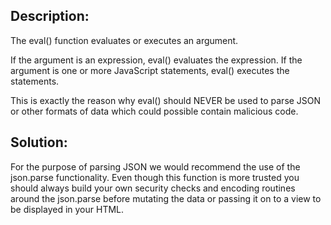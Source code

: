 ## Description:

The eval() function evaluates or executes an argument.

If the argument is an expression, eval() evaluates the expression. If the argument is one
or more JavaScript statements, eval() executes the statements.

This is exactly the reason why eval() should NEVER be used to parse JSON or other
formats of data which could possible contain malicious code.

## Solution:

For the purpose of parsing JSON we would recommend the use of the json.parse functionality.
Even though this function is more trusted you should always build your own security checks
and encoding routines around the json.parse before mutating the data or passing it on to
a view to be displayed in your HTML.
